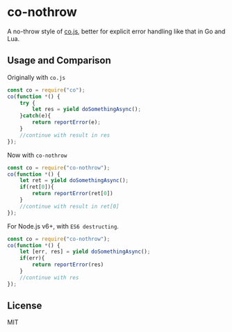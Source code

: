 # co-nothrow

  A no-throw style of [co.js](https://github.com/ty/co), better for explicit error handling like that in Go and Lua.

## Usage and Comparison

Originally with `co.js`

```js
const co = require("co");
co(function *() {
	try {
		let res = yield doSomethingAsync();
	}catch(e){
		return reportError(e);
	}
	//continue with result in res
});
```

Now with `co-nothrow`

```js
const co = require("co-nothrow");
co(function *() {
	let ret = yield doSomethingAsync();
	if(ret[0]){
		return reportError(ret[0])
	}
	//continue with result in ret[0]
});
```

For Node.js v6+, with `ES6 destructing`.

```js
const co = require("co-nothrow");
co(function *() {
	let [err, res] = yield doSomethingAsync();
	if(err){
		return reportError(res)
	}
	//continue with res
});
```



## License

  MIT

